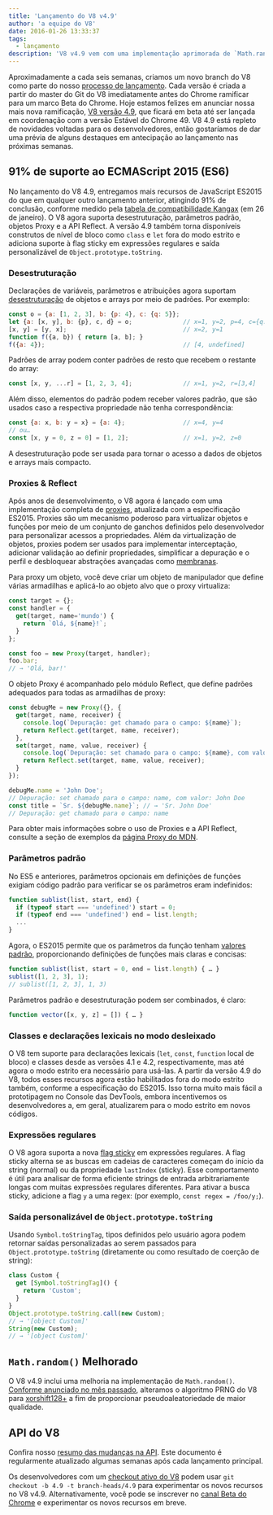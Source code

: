 ```yaml
---
title: 'Lançamento do V8 v4.9'
author: 'a equipe do V8'
date: 2016-01-26 13:33:37
tags:
  - lançamento
description: 'V8 v4.9 vem com uma implementação aprimorada de `Math.random` e adiciona suporte a diversos novos recursos da linguagem ES2015.'
---
```

Aproximadamente a cada seis semanas, criamos um novo branch do V8 como parte do nosso [processo de lançamento](/docs/release-process). Cada versão é criada a partir do master do Git do V8 imediatamente antes do Chrome ramificar para um marco Beta do Chrome. Hoje estamos felizes em anunciar nossa mais nova ramificação, [V8 versão 4.9](https://chromium.googlesource.com/v8/v8.git/+log/branch-heads/4.9), que ficará em beta até ser lançada em coordenação com a versão Estável do Chrome 49. V8 4.9 está repleto de novidades voltadas para os desenvolvedores, então gostaríamos de dar uma prévia de alguns destaques em antecipação ao lançamento nas próximas semanas.

<!--truncate-->
## 91% de suporte ao ECMAScript 2015 (ES6)

No lançamento do V8 4.9, entregamos mais recursos de JavaScript ES2015 do que em qualquer outro lançamento anterior, atingindo 91% de conclusão, conforme medido pela [tabela de compatibilidade Kangax](https://kangax.github.io/compat-table/es6/) (em 26 de janeiro). O V8 agora suporta desestruturação, parâmetros padrão, objetos Proxy e a API Reflect. A versão 4.9 também torna disponíveis construtos de nível de bloco como `class` e `let` fora do modo estrito e adiciona suporte à flag sticky em expressões regulares e saída personalizável de `Object.prototype.toString`.

### Desestruturação

Declarações de variáveis, parâmetros e atribuições agora suportam [desestruturação](https://developer.mozilla.org/en-US/docs/Web/JavaScript/Reference/Operators/Destructuring_assignment) de objetos e arrays por meio de padrões. Por exemplo:

```js
const o = {a: [1, 2, 3], b: {p: 4}, c: {q: 5}};
let {a: [x, y], b: {p}, c, d} = o;              // x=1, y=2, p=4, c={q: 5}
[x, y] = [y, x];                                // x=2, y=1
function f({a, b}) { return [a, b]; }
f({a: 4});                                      // [4, undefined]
```

Padrões de array podem conter padrões de resto que recebem o restante do array:

```js
const [x, y, ...r] = [1, 2, 3, 4];              // x=1, y=2, r=[3,4]
```

Além disso, elementos do padrão podem receber valores padrão, que são usados caso a respectiva propriedade não tenha correspondência:

```js
const {a: x, b: y = x} = {a: 4};                // x=4, y=4
// ou…
const [x, y = 0, z = 0] = [1, 2];               // x=1, y=2, z=0
```

A desestruturação pode ser usada para tornar o acesso a dados de objetos e arrays mais compacto.

### Proxies & Reflect

Após anos de desenvolvimento, o V8 agora é lançado com uma implementação completa de [proxies](https://developer.mozilla.org/en-US/docs/Web/JavaScript/Reference/Global_Objects/Proxy), atualizada com a especificação ES2015. Proxies são um mecanismo poderoso para virtualizar objetos e funções por meio de um conjunto de ganchos definidos pelo desenvolvedor para personalizar acessos a propriedades. Além da virtualização de objetos, proxies podem ser usados para implementar interceptação, adicionar validação ao definir propriedades, simplificar a depuração e o perfil e desbloquear abstrações avançadas como [membranas](http://tvcutsem.github.io/js-membranes/).

Para proxy um objeto, você deve criar um objeto de manipulador que define várias armadilhas e aplicá-lo ao objeto alvo que o proxy virtualiza:

```js
const target = {};
const handler = {
  get(target, name='mundo') {
    return `Olá, ${name}!`;
  }
};

const foo = new Proxy(target, handler);
foo.bar;
// → 'Olá, bar!'
```

O objeto Proxy é acompanhado pelo módulo Reflect, que define padrões adequados para todas as armadilhas de proxy:

```js
const debugMe = new Proxy({}, {
  get(target, name, receiver) {
    console.log(`Depuração: get chamado para o campo: ${name}`);
    return Reflect.get(target, name, receiver);
  },
  set(target, name, value, receiver) {
    console.log(`Depuração: set chamado para o campo: ${name}, com valor: ${value}`);
    return Reflect.set(target, name, value, receiver);
  }
});

debugMe.name = 'John Doe';
// Depuração: set chamado para o campo: name, com valor: John Doe
const title = `Sr. ${debugMe.name}`; // → 'Sr. John Doe'
// Depuração: get chamado para o campo: name
```

Para obter mais informações sobre o uso de Proxies e a API Reflect, consulte a seção de exemplos da [página Proxy do MDN](https://developer.mozilla.org/en-US/docs/Web/JavaScript/Reference/Global_Objects/Proxy#Examples).

### Parâmetros padrão

No ES5 e anteriores, parâmetros opcionais em definições de funções exigiam código padrão para verificar se os parâmetros eram indefinidos:

```js
function sublist(list, start, end) {
  if (typeof start === 'undefined') start = 0;
  if (typeof end === 'undefined') end = list.length;
  ...
}
```

Agora, o ES2015 permite que os parâmetros da função tenham [valores padrão](https://developer.mozilla.org/en-US/docs/Web/JavaScript/Reference/Functions/Default_parameters), proporcionando definições de funções mais claras e concisas:

```js
function sublist(list, start = 0, end = list.length) { … }
sublist([1, 2, 3], 1);
// sublist([1, 2, 3], 1, 3)
```

Parâmetros padrão e desestruturação podem ser combinados, é claro:

```js
function vector([x, y, z] = []) { … }
```

### Classes e declarações lexicais no modo desleixado

O V8 tem suporte para declarações lexicais (`let`, `const`, `function` local de bloco) e classes desde as versões 4.1 e 4.2, respectivamente, mas até agora o modo estrito era necessário para usá-las. A partir da versão 4.9 do V8, todos esses recursos agora estão habilitados fora do modo estrito também, conforme a especificação do ES2015. Isso torna muito mais fácil a prototipagem no Console das DevTools, embora incentivemos os desenvolvedores a, em geral, atualizarem para o modo estrito em novos códigos.

### Expressões regulares

O V8 agora suporta a nova [flag sticky](https://developer.mozilla.org/en-US/docs/Web/JavaScript/Reference/Global_Objects/RegExp/sticky) em expressões regulares. A flag sticky alterna se as buscas em cadeias de caracteres começam do início da string (normal) ou da propriedade `lastIndex` (sticky). Esse comportamento é útil para analisar de forma eficiente strings de entrada arbitrariamente longas com muitas expressões regulares diferentes. Para ativar a busca sticky, adicione a flag `y` a uma regex: (por exemplo, `const regex = /foo/y;`).

### Saída personalizável de `Object.prototype.toString`

Usando `Symbol.toStringTag`, tipos definidos pelo usuário agora podem retornar saídas personalizadas ao serem passados para `Object.prototype.toString` (diretamente ou como resultado de coerção de string):

```js
class Custom {
  get [Symbol.toStringTag]() {
    return 'Custom';
  }
}
Object.prototype.toString.call(new Custom);
// → '[object Custom]'
String(new Custom);
// → '[object Custom]'
```

## `Math.random()` Melhorado

O V8 v4.9 inclui uma melhoria na implementação de `Math.random()`. [Conforme anunciado no mês passado](/blog/math-random), alteramos o algoritmo PRNG do V8 para [xorshift128+](http://vigna.di.unimi.it/ftp/papers/xorshiftplus.pdf) a fim de proporcionar pseudoaleatoriedade de maior qualidade.

## API do V8

Confira nosso [resumo das mudanças na API](https://docs.google.com/document/d/1g8JFi8T_oAE_7uAri7Njtig7fKaPDfotU6huOa1alds/edit). Este documento é regularmente atualizado algumas semanas após cada lançamento principal.

Os desenvolvedores com um [checkout ativo do V8](https://v8.dev/docs/source-code#using-git) podem usar `git checkout -b 4.9 -t branch-heads/4.9` para experimentar os novos recursos no V8 v4.9. Alternativamente, você pode se inscrever no [canal Beta do Chrome](https://www.google.com/chrome/browser/beta.html) e experimentar os novos recursos em breve.

